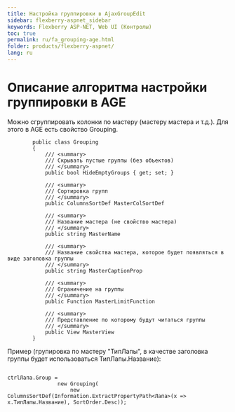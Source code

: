 ```yaml
---
title: Настройка группировки в AjaxGroupEdit
sidebar: flexberry-aspnet_sidebar
keywords: Flexberry ASP-NET, Web UI (Контролы)
toc: true
permalink: ru/fa_grouping-age.html
folder: products/flexberry-aspnet/
lang: ru
---
```




# Описание алгоритма настройки группировки в AGE
Можно сгруппировать колонки по мастеру (мастеру мастера и т.д.). Для этого в AGE есть свойство Grouping.
```
        public class Grouping
        {
            /// <summary>
            /// Скрывать пустые группы (без объектов)
            /// </summary>
            public bool HideEmptyGroups { get; set; }

            /// <summary>
            /// Сортировка групп
            /// </summary>
            public ColumnsSortDef MasterColSortDef

            /// <summary>
            /// Название мастера (не свойство мастера)
            /// </summary>
            public string MasterName 

            /// <summary>
            /// Название свойства мастера, которое будет появляться в виде заголовка группы
            /// </summary>
            public string MasterCaptionProp

            /// <summary>
            /// Ограничение на группы
            /// </summary>
            public Function MasterLimitFunction

            /// <summary>
            /// Представление по которому будут читаться группы
            /// </summary>
            public View MasterView
        }
```
Пример (групировка по мастеру "ТипЛапы", в качестве заголовка группы будет использоваться ТипЛапы.Название):
```

ctrlЛапа.Group =
                new Grouping(
                    new ColumnsSortDef(Information.ExtractPropertyPath<Лапа>(x => x.ТипЛапы.Название), SortOrder.Desc));
```

 


 